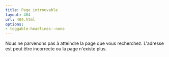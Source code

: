```yaml
---
title: Page introuvable
layout: 404
url: 404.html
options:
- toggable-headlines--none
---
```


Nous ne parvenons pas à atteindre la page que vous recherchez.
L'adresse est peut être incorrecte ou la page n'existe plus.
